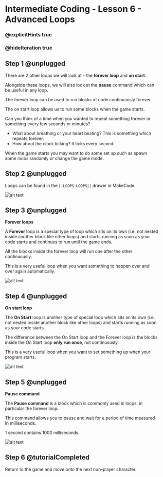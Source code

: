 # Intermediate Coding - Lesson 6 - Advanced Loops
### @explicitHints true
### @hideIteration true

## Step 1 @unplugged
There are 2 other loops we will look at - the **forever loop** and **on start**.

Alongside these loops, we will also look at the **pause** command which can be useful in any loop.

The forever loop can be used to run blocks of code continuously forever.

The on start loop allows us to run some blocks when the game starts.

Can you think of a time when you wanted to repeat something forever or something every few seconds or minutes?

- What about breathing or your heart beating? This is something which repeats forever.
- How about the clock ticking? It ticks every second.

When the game starts you may want to do some set up such as spawn some mobs randomly or change the game mode.
## Step 2 @unplugged
Loops can be found in the ``||LOOPS:LOOPS||`` drawer in MakeCode.

![alt text](https://intermediatev3.codingcredentials.com/Lesson6/6/images/1.jpg?raw=true "Loops")

## Step 3 @unplugged
**Forever loops**

A **Forever** loop is a special type of loop which sits on its own (i.e. not nested inside another block like other loops)
and starts running as soon as your code starts and continues to run until the game ends.

All the blocks inside the forever loop will run one after the other continuously.

This is a very useful loop when you want something to happen over and over again automatically.

![alt text](https://intermediatev3.codingcredentials.com/Lesson6/6/images/2.png?raw=true "Loops")

## Step 4 @unplugged
**On start loop**

The **On Start** loop is another type of special loop which sits on its own (i.e. not nested inside another block like other loops) and starts running as soon as your code starts.

The difference between the On Start loop and the Forever loop is the blocks inside the On Start loop **only run once**, not continuously.

This is a very useful loop when you want to set something up when your program starts.

![alt text](https://intermediatev3.codingcredentials.com/Lesson6/6/images/3.png?raw=true "Loops")

## Step 5 @unplugged
**Pause command**

The **Pause command** is a block which is commonly used in loops, in particular the forever loop.

This command allows you to pause and wait for a period of time measured in milliseconds.

1 second contains 1000 milliseconds.

![alt text](https://intermediatev3.codingcredentials.com/Lesson6/6/images/4.png?raw=true "Loops")


## Step 6 @tutorialCompleted
Return to the game and move onto the next non-player character.